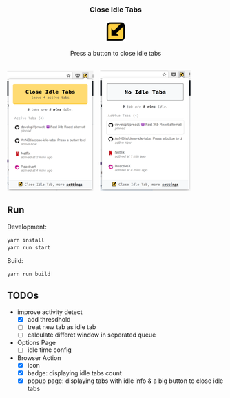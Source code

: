 <p align="center">
  <h3 align="center">Close Idle Tabs</h3>
  <p align="center">
  <img src="https://github.com/AnNOtis/close-idle-tabs/raw/master/src/assets/logo-128x128.png" width="50" height="50" />
  <p>
  <p align="center">Press a button to close idle tabs</p>
</p>

## 

<p>
<img src="https://raw.githubusercontent.com/AnNOtis/close-idle-tabs/master/misc/demo1.png" width="200" />
&nbsp;&nbsp;
<img src="https://raw.githubusercontent.com/AnNOtis/close-idle-tabs/master/misc/demo2.png" width="210" />
</p>

## Run

Development:

```sh
yarn install
yarn run start
```

Build:

```sh
yarn run build
```


## TODOs

- improve activity detect
  - [x] add thresdhold
  - [ ] treat new tab as idle tab
  - [ ] calculate differet window in seperated queue
- Options Page
  - [ ] idle time config
- Browser Action
  - [x] icon
  - [x] badge: displaying idle tabs count
  - [x] popup page: displaying tabs with idle info & a big button to close idle tabs
